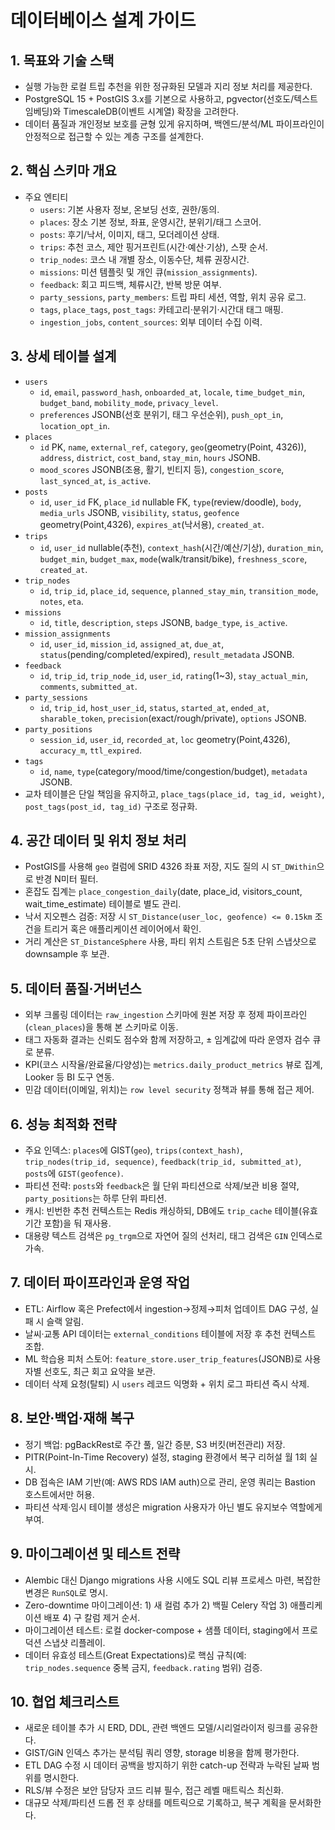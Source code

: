 ﻿# 데이터베이스 설계 가이드

## 1. 목표와 기술 스택
- 실행 가능한 로컬 트립 추천을 위한 정규화된 모델과 지리 정보 처리를 제공한다.
- PostgreSQL 15 + PostGIS 3.x를 기본으로 사용하고, pgvector(선호도/텍스트 임베딩)와 TimescaleDB(이벤트 시계열) 확장을 고려한다.
- 데이터 품질과 개인정보 보호를 균형 있게 유지하며, 백엔드/분석/ML 파이프라인이 안정적으로 접근할 수 있는 계층 구조를 설계한다.

## 2. 핵심 스키마 개요
- 주요 엔티티
  - `users`: 기본 사용자 정보, 온보딩 선호, 권한/동의.
  - `places`: 장소 기본 정보, 좌표, 운영시간, 분위기/태그 스코어.
  - `posts`: 후기/낙서, 이미지, 태그, 모더레이션 상태.
  - `trips`: 추천 코스, 제안 핑거프린트(시간·예산·기상), 스팟 순서.
  - `trip_nodes`: 코스 내 개별 장소, 이동수단, 체류 권장시간.
  - `missions`: 미션 템플릿 및 개인 큐(`mission_assignments`).
  - `feedback`: 회고 피드백, 체류시간, 반복 방문 여부.
  - `party_sessions`, `party_members`: 트립 파티 세션, 역할, 위치 공유 로그.
  - `tags`, `place_tags`, `post_tags`: 카테고리·분위기·시간대 태그 매핑.
  - `ingestion_jobs`, `content_sources`: 외부 데이터 수집 이력.

## 3. 상세 테이블 설계
- `users`
  - `id`, `email`, `password_hash`, `onboarded_at`, `locale`, `time_budget_min`, `budget_band`, `mobility_mode`, `privacy_level`.
  - `preferences` JSONB(선호 분위기, 태그 우선순위), `push_opt_in`, `location_opt_in`.
- `places`
  - `id` PK, `name`, `external_ref`, `category`, `geo`(geometry(Point, 4326)), `address`, `district`, `cost_band`, `stay_min`, `hours` JSONB.
  - `mood_scores` JSONB(조용, 활기, 빈티지 등), `congestion_score`, `last_synced_at`, `is_active`.
- `posts`
  - `id`, `user_id` FK, `place_id` nullable FK, `type`(review/doodle), `body`, `media_urls` JSONB, `visibility`, `status`, `geofence` geometry(Point,4326), `expires_at`(낙서용), `created_at`.
- `trips`
  - `id`, `user_id` nullable(추천), `context_hash`(시간/예산/기상), `duration_min`, `budget_min`, `budget_max`, `mode`(walk/transit/bike), `freshness_score`, `created_at`.
- `trip_nodes`
  - `id`, `trip_id`, `place_id`, `sequence`, `planned_stay_min`, `transition_mode`, `notes`, `eta`.
- `missions`
  - `id`, `title`, `description`, `steps` JSONB, `badge_type`, `is_active`.
- `mission_assignments`
  - `id`, `user_id`, `mission_id`, `assigned_at`, `due_at`, `status`(pending/completed/expired), `result_metadata` JSONB.
- `feedback`
  - `id`, `trip_id`, `trip_node_id`, `user_id`, `rating`(1~3), `stay_actual_min`, `comments`, `submitted_at`.
- `party_sessions`
  - `id`, `trip_id`, `host_user_id`, `status`, `started_at`, `ended_at`, `sharable_token`, `precision`(exact/rough/private), `options` JSONB.
- `party_positions`
  - `session_id`, `user_id`, `recorded_at`, `loc` geometry(Point,4326), `accuracy_m`, `ttl_expired`.
- `tags`
  - `id`, `name`, `type`(category/mood/time/congestion/budget), `metadata` JSONB.
- 교차 테이블은 단일 책임을 유지하고, `place_tags(place_id, tag_id, weight)`, `post_tags(post_id, tag_id)` 구조로 정규화.

## 4. 공간 데이터 및 위치 정보 처리
- PostGIS를 사용해 `geo` 컬럼에 SRID 4326 좌표 저장, 지도 질의 시 `ST_DWithin`으로 반경 N미터 필터.
- 혼잡도 집계는 `place_congestion_daily`(date, place_id, visitors_count, wait_time_estimate) 테이블로 별도 관리.
- 낙서 지오펜스 검증: 저장 시 `ST_Distance(user_loc, geofence) <= 0.15km` 조건을 트리거 혹은 애플리케이션 레이어에서 확인.
- 거리 계산은 `ST_DistanceSphere` 사용, 파티 위치 스트림은 5초 단위 스냅샷으로 downsample 후 보관.

## 5. 데이터 품질·거버넌스
- 외부 크롤링 데이터는 `raw_ingestion` 스키마에 원본 저장 후 정제 파이프라인(`clean_places`)을 통해 본 스키마로 이동.
- 태그 자동화 결과는 신뢰도 점수와 함께 저장하고, ± 임계값에 따라 운영자 검수 큐로 분류.
- KPI(코스 시작율/완료율/다양성)는 `metrics.daily_product_metrics` 뷰로 집계, Looker 등 BI 도구 연동.
- 민감 데이터(이메일, 위치)는 `row level security` 정책과 뷰를 통해 접근 제어.

## 6. 성능 최적화 전략
- 주요 인덱스: `places`에 GIST(`geo`), `trips(context_hash)`, `trip_nodes(trip_id, sequence)`, `feedback(trip_id, submitted_at)`, `posts`에 `GIST(geofence)`.
- 파티션 전략: `posts`와 `feedback`은 월 단위 파티션으로 삭제/보관 비용 절약, `party_positions`는 하루 단위 파티션.
- 캐시: 빈번한 추천 컨텍스트는 Redis 캐싱하되, DB에도 `trip_cache` 테이블(유효기간 포함)을 둬 재사용.
- 대용량 텍스트 검색은 `pg_trgm`으로 자연어 질의 선처리, 태그 검색은 `GIN` 인덱스로 가속.

## 7. 데이터 파이프라인과 운영 작업
- ETL: Airflow 혹은 Prefect에서 ingestion→정제→피처 업데이트 DAG 구성, 실패 시 슬랙 알림.
- 날씨·교통 API 데이터는 `external_conditions` 테이블에 저장 후 추천 컨텍스트 조합.
- ML 학습용 피처 스토어: `feature_store.user_trip_features`(JSONB)로 사용자별 선호도, 최근 회고 요약을 보관.
- 데이터 삭제 요청(탈퇴) 시 `users` 레코드 익명화 + 위치 로그 파티션 즉시 삭제.

## 8. 보안·백업·재해 복구
- 정기 백업: pgBackRest로 주간 풀, 일간 증분, S3 버킷(버전관리) 저장.
- PITR(Point-In-Time Recovery) 설정, staging 환경에서 복구 리허설 월 1회 실시.
- DB 접속은 IAM 기반(예: AWS RDS IAM auth)으로 관리, 운영 쿼리는 Bastion 호스트에서만 허용.
- 파티션 삭제·임시 테이블 생성은 migration 사용자가 아닌 별도 유지보수 역할에게 부여.

## 9. 마이그레이션 및 테스트 전략
- Alembic 대신 Django migrations 사용 시에도 SQL 리뷰 프로세스 마련, 복잡한 변경은 `RunSQL`로 명시.
- Zero-downtime 마이그레이션: 1) 새 컬럼 추가 2) 백필 Celery 작업 3) 애플리케이션 배포 4) 구 칼럼 제거 순서.
- 마이그레이션 테스트: 로컬 docker-compose + 샘플 데이터, staging에서 프로덕션 스냅샷 리플레이.
- 데이터 유효성 테스트(Great Expectations)로 핵심 규칙(예: `trip_nodes.sequence` 중복 금지, `feedback.rating` 범위) 검증.

## 10. 협업 체크리스트
- 새로운 테이블 추가 시 ERD, DDL, 관련 백엔드 모델/시리얼라이저 링크를 공유한다.
- GIST/GiN 인덱스 추가는 분석팀 쿼리 영향, storage 비용을 함께 평가한다.
- ETL DAG 수정 시 데이터 공백을 방지하기 위한 catch-up 전략과 누락된 날짜 범위를 명시한다.
- RLS/뷰 수정은 보안 담당자 코드 리뷰 필수, 접근 레벨 매트릭스 최신화.
- 대규모 삭제/파티션 드롭 전 후 상태를 메트릭으로 기록하고, 복구 계획을 문서화한다.
